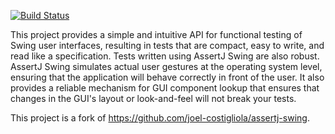 [![Build Status](https://travis-ci.org/andrewauclair/UITest4J.svg?branch=master)](https://travis-ci.org/andrewauclair/UITest4J)

This project provides a simple and intuitive API for functional testing of Swing user interfaces, resulting in tests 
that are compact, easy to write, and read like a specification. Tests written using AssertJ Swing are also robust. 
AssertJ Swing simulates actual user gestures at the operating system level, ensuring that the application will behave correctly in 
front of the user. It also provides a reliable mechanism for GUI component lookup that ensures that changes in the GUI's 
layout or look-and-feel will not break your tests.

This project is a fork of https://github.com/joel-costigliola/assertj-swing.

<!--
[Maven Central TestNG]:https://maven-badges.herokuapp.com/maven-central/org.assertj/assertj-swing-testng
[Maven Central TestNG img]:https://maven-badges.herokuapp.com/maven-central/org.assertj/assertj-swing-testng/badge.svg

[Maven Central JUnit]:https://maven-badges.herokuapp.com/maven-central/org.assertj/assertj-swing-junit
[Maven Central JUnit img]:https://maven-badges.herokuapp.com/maven-central/org.assertj/assertj-swing-junit/badge.svg
-->
